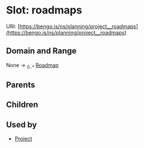 
# Slot: roadmaps




URI: [https://bengo.is/ns/planning/project__roadmaps](https://bengo.is/ns/planning/project__roadmaps)


## Domain and Range

None &#8594;  <sub>0..\*</sub> [Roadmap](Roadmap.md)

## Parents


## Children


## Used by

 * [Project](Project.md)
